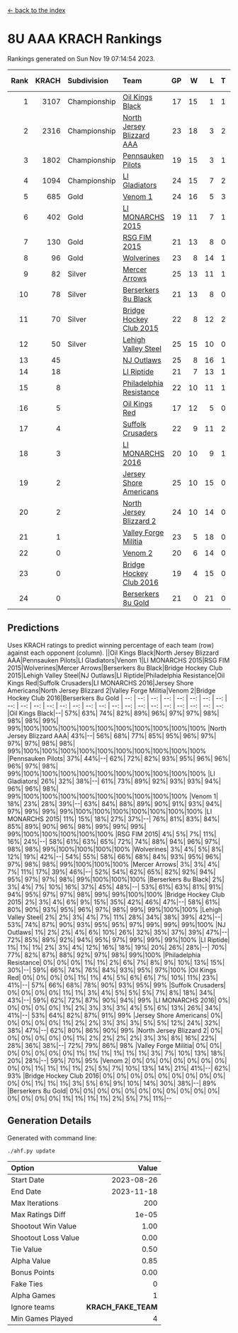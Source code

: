 [<- back to the index](readme.md)
# 8U AAA KRACH Rankings
Rankings generated on Sun Nov 19 07:14:54 2023.

Rank|KRACH|Subdivision|Team|GP|W|L|T|OTW|OTL|SoS|Exp Wins|Win Diff
---:|---:|:---|:---|---:|---:|---:|---:|---:|---:|---:|---:|---:
1|3107|Championship|[Oil Kings Black](https://gamesheetstats.com/seasons/3659/teams/140206/schedule)|17|15|1|1|1|0|396|16.3|-0.0
2|2316|Championship|[North Jersey Blizzard AAA](https://gamesheetstats.com/seasons/3659/teams/140205/schedule)|23|18|3|2|0|0|627|19.8|-0.0
3|1802|Championship|[Pennsauken Pilots](https://gamesheetstats.com/seasons/3659/teams/140208/schedule)|19|15|3|1|0|0|555|16.3|-0.0
4|1094|Championship|[LI Gladiators](https://gamesheetstats.com/seasons/3659/teams/140201/schedule)|24|15|7|2|0|0|1034|16.8|-0.0
5|685|Gold|[Venom 1](https://gamesheetstats.com/seasons/3659/teams/140213/schedule)|24|16|5|3|1|1|664|18.3|-0.0
6|402|Gold|[LI MONARCHS 2015](https://gamesheetstats.com/seasons/3659/teams/140198/schedule)|19|11|7|1|0|0|671|12.3|-0.0
7|130|Gold|[RSG FIM 2015](https://gamesheetstats.com/seasons/3659/teams/140210/schedule)|21|13|8|0|0|1|526|13.8|-0.0
8|96|Gold|[Wolverines](https://gamesheetstats.com/seasons/3659/teams/140215/schedule)|23|8|14|1|0|0|1008|9.3|-0.0
9|82|Silver|[Mercer Arrows](https://gamesheetstats.com/seasons/3659/teams/140202/schedule)|25|13|11|1|2|0|347|14.3|-0.0
10|78|Silver|[Berserkers 8u Black](https://gamesheetstats.com/seasons/3659/teams/140192/schedule)|21|13|8|0|0|0|272|13.8|-0.0
11|70|Silver|[Bridge Hockey Club 2015](https://gamesheetstats.com/seasons/3659/teams/140194/schedule)|22|8|12|2|0|2|501|9.8|-0.0
12|50|Silver|[Lehigh Valley Steel](https://gamesheetstats.com/seasons/3659/teams/140197/schedule)|25|15|10|0|1|0|431|15.9|0.0
13|45||[NJ Outlaws](https://gamesheetstats.com/seasons/3659/teams/140203/schedule)|25|8|16|1|1|2|682|9.3|-0.0
14|18||[LI Riptide](https://gamesheetstats.com/seasons/3659/teams/140200/schedule)|21|7|13|1|0|0|568|8.4|0.0
15|8||[Philadelphia Resistance](https://gamesheetstats.com/seasons/3659/teams/140209/schedule)|22|10|11|1|0|0|84|11.4|0.0
16|5||[Oil Kings Red](https://gamesheetstats.com/seasons/3659/teams/140207/schedule)|17|12|5|0|0|0|11|12.9|0.0
17|4||[Suffolk Crusaders](https://gamesheetstats.com/seasons/3659/teams/140211/schedule)|22|9|11|2|0|1|75|10.9|0.0
18|3||[LI MONARCHS 2016](https://gamesheetstats.com/seasons/3659/teams/140199/schedule)|20|10|9|1|1|0|13|11.4|0.0
19|2||[Jersey Shore Americans](https://gamesheetstats.com/seasons/3659/teams/140196/schedule)|25|10|15|0|0|1|99|10.9|0.0
20|2||[North Jersey Blizzard 2](https://gamesheetstats.com/seasons/3659/teams/140204/schedule)|24|10|14|0|2|1|17|10.9|0.0
21|1||[Valley Forge Militia](https://gamesheetstats.com/seasons/3659/teams/140212/schedule)|23|5|18|0|0|1|154|5.9|0.0
22|0||[Venom 2](https://gamesheetstats.com/seasons/3659/teams/140214/schedule)|20|6|14|0|1|0|4|6.9|0.0
23|0||[Bridge Hockey Club 2016](https://gamesheetstats.com/seasons/3659/teams/140195/schedule)|19|4|15|0|0|0|8|4.9|0.0
24|0||[Berserkers 8u Gold](https://gamesheetstats.com/seasons/3659/teams/140193/schedule)|21|0|21|0|0|0|8|0.9|0.0

## Predictions
Uses KRACH ratings to predict winning percentage of each team (row) against each opponent (column).
||Oil Kings Black|North Jersey Blizzard AAA|Pennsauken Pilots|LI Gladiators|Venom 1|LI MONARCHS 2015|RSG FIM 2015|Wolverines|Mercer Arrows|Berserkers 8u Black|Bridge Hockey Club 2015|Lehigh Valley Steel|NJ Outlaws|LI Riptide|Philadelphia Resistance|Oil Kings Red|Suffolk Crusaders|LI MONARCHS 2016|Jersey Shore Americans|North Jersey Blizzard 2|Valley Forge Militia|Venom 2|Bridge Hockey Club 2016|Berserkers 8u Gold
| --: | --: | --: | --: | --: | --: | --: | --: | --: | --: | --: | --: | --: | --: | --: | --: | --: | --: | --: | --: | --: | --: | --: | --: | --: 
|Oil Kings Black|--| 57%| 63%| 74%| 82%| 89%| 96%| 97%| 97%| 98%| 98%| 98%| 99%| 99%|100%|100%|100%|100%|100%|100%|100%|100%|100%|100%
|North Jersey Blizzard AAA| 43%|--| 56%| 68%| 77%| 85%| 95%| 96%| 97%| 97%| 97%| 98%| 98%| 99%|100%|100%|100%|100%|100%|100%|100%|100%|100%|100%
|Pennsauken Pilots| 37%| 44%|--| 62%| 72%| 82%| 93%| 95%| 96%| 96%| 96%| 97%| 98%| 99%|100%|100%|100%|100%|100%|100%|100%|100%|100%|100%
|LI Gladiators| 26%| 32%| 38%|--| 61%| 73%| 89%| 92%| 93%| 93%| 94%| 96%| 96%| 98%| 99%|100%|100%|100%|100%|100%|100%|100%|100%|100%
|Venom 1| 18%| 23%| 28%| 39%|--| 63%| 84%| 88%| 89%| 90%| 91%| 93%| 94%| 97%| 99%| 99%| 99%|100%|100%|100%|100%|100%|100%|100%
|LI MONARCHS 2015| 11%| 15%| 18%| 27%| 37%|--| 76%| 81%| 83%| 84%| 85%| 89%| 90%| 96%| 98%| 99%| 99%| 99%| 99%|100%|100%|100%|100%|100%
|RSG FIM 2015|  4%|  5%|  7%| 11%| 16%| 24%|--| 58%| 61%| 63%| 65%| 72%| 74%| 88%| 94%| 96%| 97%| 98%| 98%| 99%|100%|100%|100%|100%
|Wolverines|  3%|  4%|  5%|  8%| 12%| 19%| 42%|--| 54%| 55%| 58%| 66%| 68%| 84%| 93%| 95%| 96%| 97%| 98%| 98%| 99%|100%|100%|100%
|Mercer Arrows|  3%|  3%|  4%|  7%| 11%| 17%| 39%| 46%|--| 52%| 54%| 62%| 65%| 82%| 92%| 94%| 95%| 97%| 97%| 98%| 99%|100%|100%|100%
|Berserkers 8u Black|  2%|  3%|  4%|  7%| 10%| 16%| 37%| 45%| 48%|--| 53%| 61%| 63%| 81%| 91%| 94%| 95%| 97%| 97%| 98%| 99%| 99%|100%|100%
|Bridge Hockey Club 2015|  2%|  3%|  4%|  6%|  9%| 15%| 35%| 42%| 46%| 47%|--| 58%| 61%| 80%| 90%| 93%| 95%| 96%| 97%| 98%| 99%| 99%|100%|100%
|Lehigh Valley Steel|  2%|  2%|  3%|  4%|  7%| 11%| 28%| 34%| 38%| 39%| 42%|--| 53%| 74%| 87%| 90%| 93%| 95%| 95%| 97%| 99%| 99%| 99%|100%
|NJ Outlaws|  1%|  2%|  2%|  4%|  6%| 10%| 26%| 32%| 35%| 37%| 39%| 47%|--| 72%| 85%| 89%| 92%| 94%| 95%| 97%| 99%| 99%| 99%|100%
|LI Riptide|  1%|  1%|  1%|  2%|  3%|  4%| 12%| 16%| 18%| 19%| 20%| 26%| 28%|--| 70%| 77%| 82%| 87%| 88%| 92%| 97%| 98%| 99%|100%
|Philadelphia Resistance|  0%|  0%|  0%|  1%|  1%|  2%|  6%|  7%|  8%|  9%| 10%| 13%| 15%| 30%|--| 59%| 66%| 74%| 76%| 84%| 93%| 95%| 97%|100%
|Oil Kings Red|  0%|  0%|  0%|  0%|  1%|  1%|  4%|  5%|  6%|  6%|  7%| 10%| 11%| 23%| 41%|--| 57%| 66%| 68%| 78%| 90%| 93%| 95%| 99%
|Suffolk Crusaders|  0%|  0%|  0%|  0%|  1%|  1%|  3%|  4%|  5%|  5%|  5%|  7%|  8%| 18%| 34%| 43%|--| 59%| 62%| 72%| 87%| 90%| 94%| 99%
|LI MONARCHS 2016|  0%|  0%|  0%|  0%|  0%|  1%|  2%|  3%|  3%|  3%|  4%|  5%|  6%| 13%| 26%| 34%| 41%|--| 53%| 64%| 82%| 87%| 91%| 99%
|Jersey Shore Americans|  0%|  0%|  0%|  0%|  0%|  1%|  2%|  2%|  3%|  3%|  3%|  5%|  5%| 12%| 24%| 32%| 38%| 47%|--| 62%| 80%| 86%| 90%| 99%
|North Jersey Blizzard 2|  0%|  0%|  0%|  0%|  0%|  0%|  1%|  2%|  2%|  2%|  2%|  3%|  3%|  8%| 16%| 22%| 28%| 36%| 38%|--| 72%| 79%| 86%| 98%
|Valley Forge Militia|  0%|  0%|  0%|  0%|  0%|  0%|  0%|  1%|  1%|  1%|  1%|  1%|  1%|  3%|  7%| 10%| 13%| 18%| 20%| 28%|--| 59%| 70%| 95%
|Venom 2|  0%|  0%|  0%|  0%|  0%|  0%|  0%|  0%|  0%|  1%|  1%|  1%|  1%|  2%|  5%|  7%| 10%| 13%| 14%| 21%| 41%|--| 62%| 93%
|Bridge Hockey Club 2016|  0%|  0%|  0%|  0%|  0%|  0%|  0%|  0%|  0%|  0%|  0%|  1%|  1%|  1%|  3%|  5%|  6%|  9%| 10%| 14%| 30%| 38%|--| 89%
|Berserkers 8u Gold|  0%|  0%|  0%|  0%|  0%|  0%|  0%|  0%|  0%|  0%|  0%|  0%|  0%|  0%|  0%|  1%|  1%|  1%|  1%|  2%|  5%|  7%| 11%|--

## Generation Details

Generated with command line:
```
./ahf.py update
```

| Option | Value |
| :----- | ----: |
| Start Date | 2023-08-26 |
| End Date | 2023-11-18 |
| Max Iterations | 200 |
| Max Ratings Diff | 1e-05 |
| Shootout Win Value | 1.00 |
| Shootout Loss Value | 0.00 |
| Tie Value | 0.50 |
| Alpha Value | 0.85 |
| Bonus Points | 0.00 |
| Fake Ties | 0 |
| Alpha Games | 1 |
| Ignore teams | __KRACH_FAKE_TEAM__ |
| Min Games Played | 4 |

